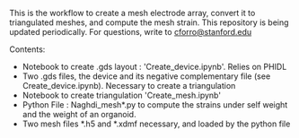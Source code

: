 This is the workflow to create a mesh electrode array, convert it to triangulated meshes, and compute the mesh strain.
This repository is being updated periodically. For questions, write to cforro@stanford.edu

Contents:
  - Notebook to create .gds layout : 'Create_device.ipynb'. Relies on PHIDL
  - Two .gds files, the device and its negative complementary file (see Create_device.ipynb). Necessary to create a triangulation
  - Notebook to create triangulation 'Create_mesh.ipynb'
  - Python File : Naghdi_mesh*.py to compute the strains under self weight and the weight of an organoid.
  - Two mesh files *.h5 and *.xdmf necessary, and loaded by the python file
